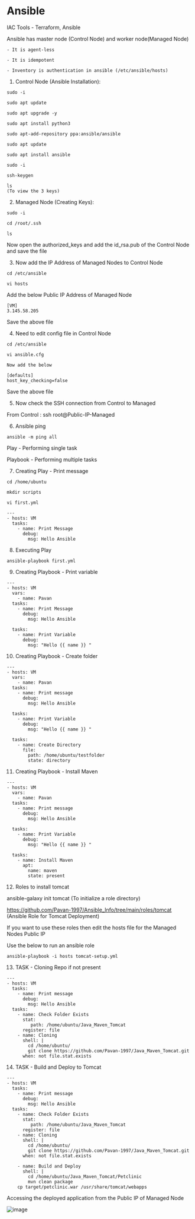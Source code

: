 # Ansible 
 
IAC Tools - Terraform, Ansible 

Ansible has master node (Control Node) and worker node(Managed Node)

``` 
- It is agent-less 

- It is idempotent

- Inventory is authentication in ansible (/etc/ansible/hosts)
```

1. Control Node (Ansible Installation):
```
sudo -i 

sudo apt update

sudo apt upgrade -y

sudo apt install python3

sudo apt-add-repository ppa:ansible/ansible

sudo apt update

sudo apt install ansible
```
```
sudo -i

ssh-keygen

ls
(To view the 3 keys)
```

2. Managed Node (Creating Keys):
```
sudo -i

cd /root/.ssh

ls
```
Now open the authorized_keys and add the id_rsa.pub of the Control Node and save the file


3. Now add the IP Address of Managed Nodes to Control Node
```
cd /etc/ansible

vi hosts
```
Add the below Public IP Address of Managed Node
```
[VM]
3.145.58.205
```
Save the above file


4. Need to edit config file in Control Node
```
cd /etc/ansible

vi ansible.cfg
```
```
Now add the below 

[defaults]
host_key_checking=false
```
Save the above file


5. Now check the SSH connection from Control to Managed

From Control : ssh root@Public-IP-Managed


6. Ansible ping 
```
ansible -m ping all

```
Play - Performing single task

Playbook - Performing multiple tasks


7. Creating Play - Print message
```
cd /home/ubuntu

mkdir scripts

vi first.yml
```
```
---
- hosts: VM
  tasks:
    - name: Print Message
      debug:
        msg: Hello Ansible
```
8. Executing Play
```
ansible-playbook first.yml

```

9. Creating Playbook - Print variable
```
---
- hosts: VM
  vars:
    - name: Pavan
  tasks:
    - name: Print Message
      debug:
        msg: Hello Ansible

  tasks:
    - name: Print Variable
      debug:
        msg: "Hello {{ name }} "

```
10.  Creating Playbook - Create folder
```
---
- hosts: VM
  vars:
    - name: Pavan
  tasks:
    - name: Print message
      debug:
        msg: Hello Ansible

  tasks:
    - name: Print Variable
      debug:
        msg: "Hello {{ name }} "

  tasks:
    - name: Create Directory
      file:
        path: /home/ubuntu/testfolder
        state: directory
```
11.  Creating Playbook - Install Maven
```
---
- hosts: VM
  vars:
    - name: Pavan
  tasks:
    - name: Print message
      debug:
        msg: Hello Ansible

  tasks:
    - name: Print Variable
      debug:
        msg: "Hello {{ name }} "

  tasks:
    - name: Install Maven
      apt:
        name: maven
        state: present
```
12. Roles to install tomcat 

ansible-galaxy init tomcat
(To initialize a role directory)

https://github.com/Pavan-1997/Ansible_Info/tree/main/roles/tomcat
(Ansible Role for Tomcat Deployment)

If you want to use these roles then edit the hosts file for the Managed Nodes Public IP

Use the below to run an ansible role

```
ansible-playbook -i hosts tomcat-setup.yml
```

13. TASK - Cloning Repo if not present
```
---
- hosts: VM
  tasks:
    - name: Print message
      debug:
        msg: Hello Ansible
  tasks:
    - name: Check Folder Exists
      stat:
         path: /home/ubuntu/Java_Maven_Tomcat
      register: file
    - name: Cloning
      shell: |
        cd /home/ubuntu/
        git clone https://github.com/Pavan-1997/Java_Maven_Tomcat.git
      when: not file.stat.exists
```
14. TASK - Build and Deploy to Tomcat
```
---
- hosts: VM
  tasks:
    - name: Print message
      debug:
        msg: Hello Ansible
  tasks:
    - name: Check Folder Exists
      stat:
         path: /home/ubuntu/Java_Maven_Tomcat
      register: file
    - name: Cloning
      shell: |
        cd /home/ubuntu/
        git clone https://github.com/Pavan-1997/Java_Maven_Tomcat.git
      when: not file.stat.exists
	  
    - name: Build and Deploy
      shell: |
        cd /home/ubuntu/Java_Maven_Tomcat/Petclinic
        mvn clean package
	cp target/petclinic.war /usr/share/tomcat/webapps
```
Accessing the deployed application from the Public IP of Managed Node

![image](https://github.com/Pavan-1997/Ansible_Info/assets/32020205/418ab5c4-2651-478b-8f8c-29eabb5b6a8c)
